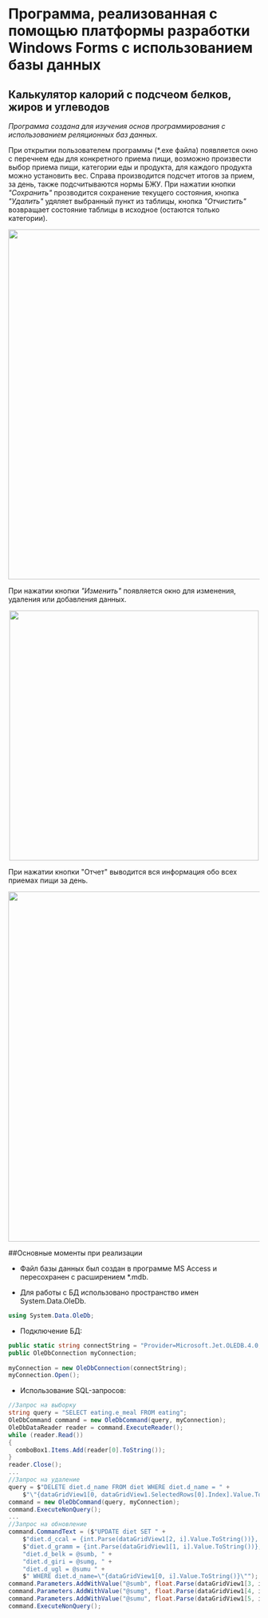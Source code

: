 # Программа, реализованная с помощью платформы разработки Windows Forms с использованием базы данных

## Калькулятор калорий с подсчеом белков, жиров и углеводов

_Программа создана для изучения основ программирования с использованием реляционных баз данных._

При открытии пользователем программы (*.exe файла) появляется окно с перечнем еды для конкретного приема пищи, возможно произвести выбор приема пищи, категории еды и продукта, для каждого продукта можно установить вес. Справа производится подсчет итогов за прием, за день, также подсчитываются нормы БЖУ. 
При нажатии кнопки _"Сохранить"_ прозводится сохранение текущего состояния, кнопка _"Удалить"_ удяляет выбранный пункт из таблицы, кнопка _"Отчистить"_ возвращает состояние таблицы в исходное (остаются только категории). 

<p align="center">
    <img src="https://drive.google.com/uc?export=view&id=1R9loLx2r_Idq6ZU8f33IEoq9osepEff9" width="700"/>
</p>

При нажатии кнопки _"Изменить"_ появляется окно для изменения, удаления или добавления данных.

<p align="center">
    <img src="https://drive.google.com/uc?export=view&id=15xKV5WnMttEdbw8HyctqgLf5xYI_xpY2" width="500"/>
</p>

При нажатии кнопки "Отчет" выводится вся информация обо всех приемах пищи за день.

<p align="center">
    <img src="https://drive.google.com/uc?export=view&id=1F09mdbaVSvrgz_xoInLUk8lLoVlqwbar" width="700"/>
</p>

##Основные моменты при реализации

+ Файл базы данных был создан в программе MS Access и пересохранен с расширением *.mdb.

+ Для работы с БД использовано пространство имен System.Data.OleDb.

```c#
using System.Data.OleDb;
```

+ Подключение БД:

```c#
public static string connectString = "Provider=Microsoft.Jet.OLEDB.4.0;Data Source=Database.mdb;";
public OleDbConnection myConnection;
 
myConnection = new OleDbConnection(connectString);
myConnection.Open();
```

+ Использование SQL-запросов:

```c#
//Запрос на выборку
string query = "SELECT eating.e_meal FROM eating";
OleDbCommand command = new OleDbCommand(query, myConnection);
OleDbDataReader reader = command.ExecuteReader();
while (reader.Read())
{
  comboBox1.Items.Add(reader[0].ToString());
}
reader.Close();
...
//Запрос на удаление
query = $"DELETE diet.d_name FROM diet WHERE diet.d_name = " + 
    $"\"{dataGridView1[0, dataGridView1.SelectedRows[0].Index].Value.ToString()}\"";
command = new OleDbCommand(query, myConnection);
command.ExecuteNonQuery();
...
//Запрос на обновление
command.CommandText = ($"UPDATE diet SET " +
    $"diet.d_ccal = {int.Parse(dataGridView1[2, i].Value.ToString())}, " +
    $"diet.d_gramm = {int.Parse(dataGridView1[1, i].Value.ToString())}, " +
    "diet.d_belk = @sumb, " +
    "diet.d_giri = @sumg, " +
    "diet.d_ugl = @sumu " +
    $" WHERE diet.d_name=\"{dataGridView1[0, i].Value.ToString()}\"");
command.Parameters.AddWithValue("@sumb", float.Parse(dataGridView1[3, i].Value.ToString()));
command.Parameters.AddWithValue("@sumg", float.Parse(dataGridView1[4, i].Value.ToString()));
command.Parameters.AddWithValue("@sumu", float.Parse(dataGridView1[5, i].Value.ToString()));
command.ExecuteNonQuery();
```
